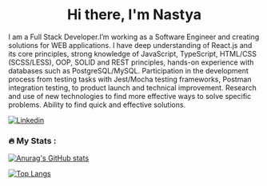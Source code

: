 <h1 align="center">Hi there, I'm Nastya</h1>    
I am a Full Stack Developer.I’m working as a Software Engineer and creating solutions for WEB applications.
I have deep understanding of React.js and its core principles, strong knowledge of JavaScript, TypeScript, HTML/CSS (SCSS/LESS), OOP, SOLID and REST principles, hands-on experience with databases such as PostgreSQL/MySQL. Participation in the development process from testing tasks with Jest/Mocha testing frameworks, Postman integration testing, to product launch and technical improvement. Research and use of new technologies to find more effective ways to solve specific problems. Ability to find quick and effective solutions.
   
[![Linkedin](https://img.shields.io/badge/-LinkedIn-blue?style=flat&logo=Linkedin&logoColor=white)](https://www.linkedin.com/in/anastasiya-panysh-627ab4212/) 
            
                     
       
### :fire: My Stats :   
 
[![Anurag's GitHub stats](https://github-readme-stats.vercel.app/api?username=AnastasiaPanysh)](https://github.com/anuraghazra/github-readme-stats)
    

[![Top Langs](https://github-readme-stats.vercel.app/api/top-langs/?username=AnastasiaPanysh&layout=compact)](https://github.com/anuraghazra/github-readme-stats)


    
    
  
